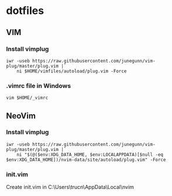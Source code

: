 # dotfiles

## VIM

### Install vimplug
```
iwr -useb https://raw.githubusercontent.com/junegunn/vim-plug/master/plug.vim |`
    ni $HOME/vimfiles/autoload/plug.vim -Force
```

### .vimrc file in Windows

```
vim $HOME/_vimrc
```

## NeoVim

### Install vimplug
```
iwr -useb https://raw.githubusercontent.com/junegunn/vim-plug/master/plug.vim |`
    ni "$(@($env:XDG_DATA_HOME, $env:LOCALAPPDATA)[$null -eq $env:XDG_DATA_HOME])/nvim-data/site/autoload/plug.vim" -Force
```

### init.vim
Create init.vim in C:\Users\trucn\AppData\Local\nvim

